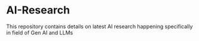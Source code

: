 # AI-Research
This repository contains details on latest AI research happening specifically in field of Gen AI and LLMs
